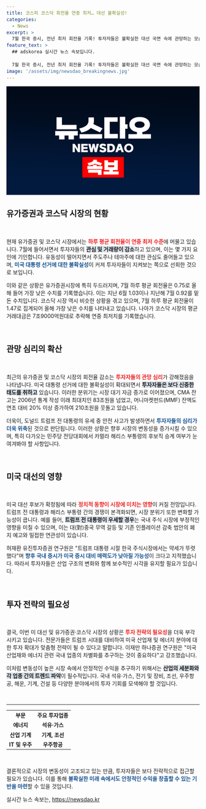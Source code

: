 ```yaml
---
title: 코스피 코스닥 회전율 연중 최저… 대선 불확실성!
categories:
  - News
excerpt: >
  7월 한국 증시, 전년 최저 회전율 기록! 투자자들은 불확실한 대선 국면 속에 관망하는 모습. 트럼프 대세론 속, 반도체와 수출주에 악재 예상되며 새로운 투자 전략 필요. 클릭하여 자세한 내용을 확인하세요!
feature_text: >
  ## adskorea 실시간 뉴스 속보입니다.

  7월 한국 증시, 전년 최저 회전율 기록! 투자자들은 불확실한 대선 국면 속에 관망하는 모습. 트럼프 대세론 속, 반도체와 수출주에 악재 예상되며 새로운 투자 전략 필요. 클릭하여 자세한 내용을 확인하세요!
image: '/assets/img/newsdao_breakingnews.jpg'
---
```


<p><img src="/assets/img/newsdao_breakingnews.jpg" alt="adskorea 속보" /></p>

<h2 data-ke-size="size26">유가증권과 코스닥 시장의 현황</h2>

<p data-ke-size="size16">&nbsp;</p>

<p>현재 유가증권 및 코스닥 시장에서는 <b><span style="color: #ee2323;">하루 평균 회전율이 연중 최저 수준</span></b>에 머물고 있습니다. 7월에 들어서면서 투자자들의 <b><span style="background-color: #21538527;">관심 및 거래량이 감소</span></b>하고 있으며, 이는 몇 가지 요인에 기인합니다. 유동성이 떨어지면서 주도주나 테마주에 대한 관심도 줄어들고 있으며, <b><span style="color: #1a5490;">미국 대통령 선거에 대한 불확실성</span></b>이 커져 투자자들이 지켜보는 쪽으로 선회한 것으로 보입니다. </p>

<p>이와 같은 상황은 유가증권시장에 특히 두드러지며, 7월 하루 평균 회전율은 0.75로 올해 들어 가장 낮은 수치를 기록했습니다. 이는 지난 6월 1.03이나 지난해 7월 0.92를 밑돈 수치입니다. 코스닥 시장 역시 비슷한 상황을 겪고 있으며, 7월 하루 평균 회전율이 1.47로 집계되어 올해 가장 낮은 수치를 나타내고 있습니다. 나아가 코스닥 시장의 평균 거래대금은 7조9000억원대로 추락해 연중 최저치를 기록했습니다.</p>

<p data-ke-size="size16">&nbsp;</p>

<h2 data-ke-size="size26">관망 심리의 확산</h2>

<p data-ke-size="size16">&nbsp;</p>

<p>최근의 유가증권 및 코스닥 시장의 회전율 감소는 <b><span style="color: #ee2323;">투자자들의 관망 심리</span></b>가 강해졌음을 나타냅니다. 미국 대통령 선거에 대한 불확실성이 확대되면서 <b><span style="background-color: #21538527;">투자자들은 보다 신중한 태도를 취하고</span></b> 있습니다. 이러한 분위기는 시장 대기 자금 증가로 이어졌으며, CMA 잔고는 2006년 통계 작성 이래 최대치인 83조원을 넘었고, 머니마켓펀드(MMF) 잔액도 연초 대비 20% 이상 증가하여 210조원을 웃돌고 있습니다.</p>

<p>더욱이, 도널드 트럼프 전 대통령의 유세 중 안전 사고가 발생하면서 <b><span style="color: #1a5490;">투자자들의 심리가 더욱 위축</span></b>된 것으로 판단됩니다. 이러한 상황은 향후 시장의 변동성을 증가시킬 수 있으며, 특히 다가오는 민주당 전당대회에서 카멀라 해리스 부통령의 후보직 승계 여부가 눈여겨봐야 할 사항입니다.</p>

<p data-ke-size="size16">&nbsp;</p>

<h2 data-ke-size="size26">미국 대선의 영향</h2>

<p data-ke-size="size16">&nbsp;</p>

<p>미국 대선 후보가 확정됨에 따라 <b><span style="color: #ee2323;">정치적 동향이 시장에 미치는 영향</span></b>이 커질 전망입니다. 트럼프 전 대통령과 해리스 부통령 간의 경쟁이 본격화되면, 시장 분위기 또한 변화할 가능성이 큽니다. 예를 들어, <b><span style="background-color: #21538527;">트럼프 전 대통령이 우세할 경우</span></b>는 국내 주식 시장에 부정적인 영향을 미칠 수 있으며, 이는 대(對)중국 무역 갈등 및 기존 인플레이션 감축 법안의 폐지 예고와 밀접한 연관성이 있습니다.</p>

<p>허재환 유진투자증권 연구원은 "트럼프 대통령 시절 한국 주식시장에서는 약세가 뚜렷했다"며 <b><span style="color: #1a5490;">향후 국내 증시가 미국 증시 대비 매력도가 낮아질 가능성</span></b>이 크다고 지적했습니다. 따라서 투자자들은 산업 구조의 변화와 함께 보수적인 시각을 유지할 필요가 있습니다.</p>

<p data-ke-size="size16">&nbsp;</p>

<h2 data-ke-size="size26">투자 전략의 필요성</h2>

<p data-ke-size="size16">&nbsp;</p>

<p>결국, 이번 미 대선 및 유가증권·코스닥 시장의 상황은 <b><span style="color: #ee2323;">투자 전략의 필요성</span></b>을 더욱 부각시키고 있습니다. 전문가들은 트럼프 시대를 대비하여 미국 산업재 및 에너지 분야에 대한 투자 확대가 맞춤형 전략이 될 수 있다고 말합니다. 이재만 하나증권 연구원은 "미국 산업재와 에너지 관련 국내 업종의 차별화를 추구하는 것이 중요하다"고 강조했습니다.</p>

<p>이처럼 변동성이 높은 시장 속에서 안정적인 수익을 추구하기 위해서는 <b><span style="background-color: #21538527;">산업의 세분화와 각 업종 간의 트렌드 파악</span></b>이 필수적입니다. 국내 석유·가스, 전기 및 장비, 조선, 우주항공, 해운, 기계, 건설 등 다양한 분야에서의 투자 기회를 모색해야 할 것입니다.</p>

<p data-ke-size="size16">&nbsp;</p>

<hr/>

<table style="width: 100%; border-collapse: collapse;">
    <tr>
        <td style="text-align: center; height: 17px;"><b>부문</b></td>
        <td style="text-align: center; height: 17px;"><b>주요 투자업종</b></td>
    </tr>
    <tr>
        <td style="text-align: center; height: 17px;"><b>에너지</b></td>
        <td style="text-align: center; height: 17px;"><b>석유·가스</b></td>
    </tr>
    <tr>
        <td style="text-align: center; height: 17px;"><b>산업 기계</b></td>
        <td style="text-align: center; height: 17px;"><b>기계, 조선</b></td>
    </tr>
    <tr>
        <td style="text-align: center; height: 17px;"><b>IT 및 우주</b></td>
        <td style="text-align: center; height: 17px;"><b>우주항공</b></td>
    </tr>
</table>

<p data-ke-size="size16">&nbsp;</p>

<p>결론적으로 시장의 변동성이 고조되고 있는 만큼, 투자자들은 보다 전략적으로 접근할 필요가 있습니다. 이를 통해 <b><span style="color: #1a5490;">불확실한 미래 속에서도 안정적인 수익을 창출할 수 있는 기반을 마련</span></b>할 수 있을 것입니다.</p>
실시간 뉴스 속보는, <a href="https://newsdao.kr" rel="dofollow">https://newsdao.kr</a>


